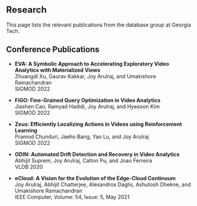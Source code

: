 ## <font size="5">Research</font>

This page lists the relevant publications from the database group at Georgia Tech.

## Conference Publications
* **EVA: A Symbolic Approach to Accelerating Exploratory Video Analytics with Materialized Views**\
  Zhuangdi Xu, Gaurav Kakkar, Joy Arulraj, and Umakishore Ramachandran\
  SIGMOD 2022

* **FiGO: Fine-Grained Query Optimization in Video Analytics**\
  Jiashen Cao, Ramyad Hadidi, Joy Arulraj, and Hyesoon Kim\
  SIGMOD 2022

* **Zeus: Efficiently Localizing Actions in Videos using Reinforcement Learning**\
  Pramod Chunduri, Jaeho Bang, Yao Lu, and Joy Arulraj\
  SIGMOD 2022

* **ODIN: Automated Drift Detection and Recovery in Video Analytics**\
  Abhijit Suprem, Joy Arulraj, Calton Pu, and Joao Ferreira\
  VLDB 2020

* **eCloud: A Vision for the Evolution of the Edge-Cloud Continuum**\
  Joy Arulraj, Abhijit Chatterjee, Alexandros Daglis, Ashutosh Dhekne, and Umakishore Ramachandran\
  IEEE Computer, Volume: 54, Issue: 5, May 2021

